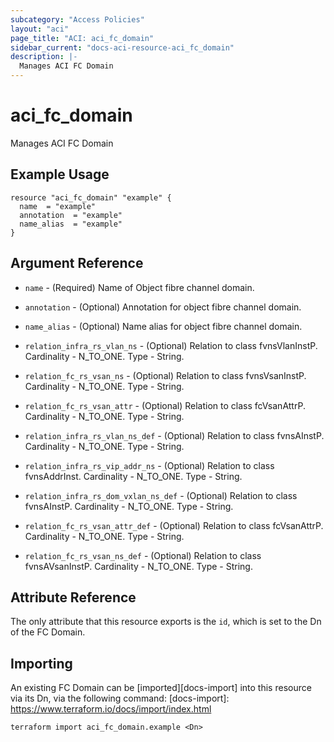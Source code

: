 ```yaml
---
subcategory: "Access Policies"
layout: "aci"
page_title: "ACI: aci_fc_domain"
sidebar_current: "docs-aci-resource-aci_fc_domain"
description: |-
  Manages ACI FC Domain
---
```


# aci_fc_domain

Manages ACI FC Domain

## Example Usage

```hcl
resource "aci_fc_domain" "example" {
  name  = "example"
  annotation  = "example"
  name_alias  = "example"
}
```

## Argument Reference

- `name` - (Required) Name of Object fibre channel domain.
- `annotation` - (Optional) Annotation for object fibre channel domain.
- `name_alias` - (Optional) Name alias for object fibre channel domain.

- `relation_infra_rs_vlan_ns` - (Optional) Relation to class fvnsVlanInstP. Cardinality - N_TO_ONE. Type - String.
- `relation_fc_rs_vsan_ns` - (Optional) Relation to class fvnsVsanInstP. Cardinality - N_TO_ONE. Type - String.
- `relation_fc_rs_vsan_attr` - (Optional) Relation to class fcVsanAttrP. Cardinality - N_TO_ONE. Type - String.
- `relation_infra_rs_vlan_ns_def` - (Optional) Relation to class fvnsAInstP. Cardinality - N_TO_ONE. Type - String.
- `relation_infra_rs_vip_addr_ns` - (Optional) Relation to class fvnsAddrInst. Cardinality - N_TO_ONE. Type - String.
- `relation_infra_rs_dom_vxlan_ns_def` - (Optional) Relation to class fvnsAInstP. Cardinality - N_TO_ONE. Type - String.
- `relation_fc_rs_vsan_attr_def` - (Optional) Relation to class fcVsanAttrP. Cardinality - N_TO_ONE. Type - String.
- `relation_fc_rs_vsan_ns_def` - (Optional) Relation to class fvnsAVsanInstP. Cardinality - N_TO_ONE. Type - String.

## Attribute Reference

The only attribute that this resource exports is the `id`, which is set to the
Dn of the FC Domain.

## Importing

An existing FC Domain can be [imported][docs-import] into this resource via its Dn, via the following command:
[docs-import]: https://www.terraform.io/docs/import/index.html

```
terraform import aci_fc_domain.example <Dn>
```

